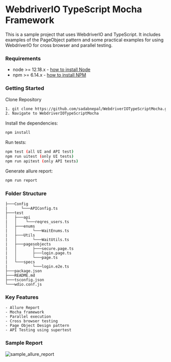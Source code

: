 # WebdriverIO TypeScript Mocha Framework
This is a sample project that uses WebdriverIO and TypeScript. It includes examples of the PageObject pattern and some practical examples for using WebdriverIO for cross browser and parallel testing.

### Requirements
-   node >= 12.18.x - [how to install Node](https://nodejs.org/en/download/)
-   npm >= 6.14.x - [how to install NPM](https://www.npmjs.com/get-npm)

### Getting Started
Clone Repository
```bash
1. git clone https://github.com/sadabnepal/WebdriverIOTypeScriptMocha.git
2. Navigate to WebdriverIOTypeScriptMocha
```

Install the dependencies:
```bash
npm install
```

Run tests:
```bash
npm test (all UI and API test)
npm run uitest (only UI tests)
npm run apitest (only API tests)
```

Generate allure report:
```bash
npm run report
```

### Folder Structure
```
├───Config
|      └───APIConfig.ts
├───test
│   ├───api
|   │    └───reqres_users.ts
│   ├───enums
|   │   	└───WaitEnums.ts
|   ├───Utils
|   │   	└───WaitUtils.ts
|   ├───pagesobjects
|   │  	   	├───secure.page.ts
|   │		├───login.page.ts
|   │		└───page.ts
|   └───specs
|		    └───login.e2e.ts
├───package.json
├───README.md
├───tsconfig.json
└───wdio.conf.js
```

### Key Features
	- Allure Report
	- Mocha framework
	- Parallel execution
	- Cross browser testing
	- Page Object Design pattern
	- API Testing using supertest
	
### Sample Report
![sample_allure_report](https://user-images.githubusercontent.com/65847528/111063152-129a4c80-84d3-11eb-953e-a8e93a570ae5.png)
